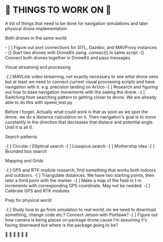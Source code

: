 # 🪷 THINGS TO WORK ON  🪷

<p> A list of things that need to be done for navigation simulations and later physical drone implementation.</p>

<p> Both drones in the same world </p>
- [ ] Figure out port connections for SITL, Gazebo, and MAVProxy instances
- [] Start two drones with DroneKit using .connect() in same script
-[] Connect both drones together in DroneKit and pass messages

<p> Visual streaming and processing </p>
-[ ] MAVLink video streaming, not exactly necessary to see what drone sees but at least we need to connect current visual processing scripts and have navigation with it. e.g. precision landing on ArUco
-[ ] Research and figuring out how to base navigation movements with the seeing the drone. 
-[ ] Switching from searching pattern to getting closer to drone. We are already able to do this with speed_test.py

<p>Before I forget. Actually what could work is that as soon as we spot the drone, we do a distance calculation on it. Then navigation's goal is to move constantly in the direction that
decreases that distace and potential angle. Until it is all 0.</p>

<p> Search patterns </p>
-[ ] Circular / Elliptical search
-[ ] Lissajous search
-[ ] Mothership idea
-[ ] Bounded box search

<p> Mapping and Grids </p>
-[ ] GPS and RTK module research, find something that works both indoors and outdoors.
-[ ] Triangulate distances. We have two starting points, then later a third point with the marker. 
-[ ] Make a map of the field in 1 m increments with corresponding GPS coordinate. May not be needed.
-[ ] Calibrate GPS and RTK modules

<p> Prep for physical world </p>
-[ ] Study how to go from simulation to real world, do we need to download something, change code etc.? Connect Jetson with PixHawk?
-[ ] Figure out how camera is being places on package drone cause I'm assuming it's facing downward but where is the package going to be?

🦋 💞 🌵 🌷 🌻 🐅
